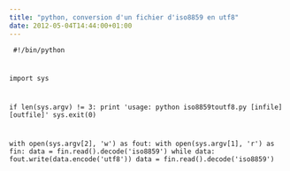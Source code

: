 ```yaml
---
title: "python, conversion d'un fichier d'iso8859 en utf8"
date: 2012-05-04T14:44:00+01:00
---
```

<code><pre>
#!/bin/python

import sys

if len(sys.argv) != 3:
    print 'usage: python iso8859toutf8.py [infile] [outfile]'
    sys.exit(0)

with open(sys.argv[2], 'w') as fout:
    with open(sys.argv[1], 'r') as fin:
        data = fin.read().decode('iso8859')
        while data:
            fout.write(data.encode('utf8'))
            data = fin.read().decode('iso8859')
</pre></code>

